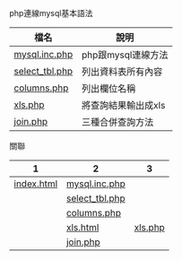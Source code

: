 php連線mysql基本語法

|檔名                                        |說明                  |
|--------------------------------------------|----------------------|
|[mysql.inc.php](mysql.inc.php)              |php跟mysql連線方法    |
|[select_tbl.php](function/select_tbl.php)   |列出資料表所有內容    |
|[columns.php](function/columns.php)         |列出欄位名稱          |
|[xls.php](function/xls.php)                 |將查詢結果輸出成xls   |
|[join.php](function/join.php)               |三種合併查詢方法      |


關聯

|1                                  |2                                           |3                                |
|-----------------------------------|--------------------------------------------|---------------------------------|
|[index.html](index.html)           |[mysql.inc.php](conn/mysql.inc.php)         |                                 |
|                                   |[select_tbl.php](function/select_tbl.php)   |                                 |
|                                   |[columns.php](function/columns.php)         |                                 |
|                                   |[xls.html](function/xls.html)               |[xls.php](function/xls.php)      |
|                                   |[join.php](function/join.php)               |                                 |